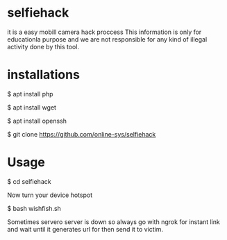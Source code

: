 # selfiehack
it is a easy mobill camera hack proccess
This information is only for educationla purpose and we are not responsible for any kind of illegal activity done by this tool.

# installations
$ apt install php

$ apt install wget

$ apt install openssh

$ git clone https://github.com/online-sys/selfiehack

# Usage

$ cd selfiehack

Now turn your device hotspot

$ bash wishfish.sh

Sometimes servero server is down so always go with ngrok for instant link and wait until it generates url for then send it to victim.
